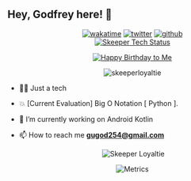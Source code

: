 ## Hey, Godfrey here! :wave:
<div align="center">
   <div>
   
  <!--START_SECTION:waka-->
 [![wakatime](https://wakatime.com/badge/user/5cb09b6f-afc0-48f6-965a-2d8192ae1d89.svg)](https://wakatime.com/@5cb09b6f-afc0-48f6-965a-2d8192ae1d89)
 [![twitter](https://img.shields.io/twitter/follow/skeeperloyaltie?label=followers&logo=twitter&color=%23007ec6&style=plastic)](https://twitter.com/skeeperloyaltie)
 [![github](https://img.shields.io/github/followers/skeeperloyaltie?logo=github&style=plastic)](https://github.com/alanhamlett?tab=followers) <br>
 [![Skeeper Tech Status](https://api.netlify.com/api/v1/badges/dc2567a3-5eed-433c-bbd4-6e62b984ab50/deploy-status)](https://app.netlify.com/sites/skeepertech/deploys)
 <!--END_SECTION:waka-->
   [![Happy Birthday to Me](https://img.shields.io/badge/Happy%20Birthday-%F0%9F%8E%82-blue)]()

</div>
   <p align="center"> <img src="https://komarev.com/ghpvc/?username=skeeperloyaltie&label=Profile%20views&color=0e75b6&style=flat" alt="skeeperloyaltie" /> </p>
<div align="left">
   <!-- my details -->
   
  - 👩‍🚒 Just a tech
  
  - 💥 [Current Evaluation] Big O Notation [ Python ].
  
  - 🔭 I’m currently working on Android Kotlin
   
  - 📫 How to reach me **gugod254@gmail.com**
</div>
<div>
</div>
   <p>&nbsp;<img align="center" src="https://github-readme-stats.vercel.app/api?username=skeeperloyaltie&show_icons=true&locale=en" alt="Skeeper Loyaltie" /></p>

![Metrics](https://metrics.lecoq.io/skeeperloyaltie?template=classic&introduction=1&tweets=1&base=header%2C%20activity%2C%20community%2C%20repositories%2C%20metadata&base.indepth=false&base.hireable=false&base.skip=false&introduction=false&introduction.title=true&tweets=false&tweets.user=skeeperloyaltie&tweets.attachments=false&tweets.limit=2&config.timezone=Africa%2FNairobi)
<!---
🔗 &nbsp;**Connect with me**
<a href="https://twitter.com/skeeperloyaltie" target="blank"><img align="center" src="https://raw.githubusercontent.com/rahuldkjain/github-profile-readme-generator/master/src/images/icons/Social/twitter.svg" alt="gautamkrishnar" height="30" width="40" /></a>
<a href="https://linkedin.com/in/collins-ngeno" target="blank"><img align="center" src="https://raw.githubusercontent.com/rahuldkjain/github-profile-readme-generator/master/src/images/icons/Social/linked-in-alt.svg" alt="gautamkrishnar" height="30" width="40" /></a> -->

